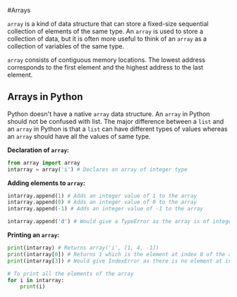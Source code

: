 #Arrays

`array` is a kind of data structure that can store a fixed-size sequential collection of elements of the same type. An `array` is used to store 
a collection of data, but it is often more useful to think of an `array` as a collection of variables of the same type.

`array` consists of contiguous memory locations. The lowest address corresponds to the first element and the highest address to the last 
element.

## Arrays in Python

Python doesn't have a native `array` data structure. An `array` in Python should not be confused with list. The major difference between a `list`
and an `array` in Python is that a `list` can have different types of values whereas an `array` should have all the values of same type.

**Declaration of `array`:**

```python
from array import array
intarray = array('i') # Declares an array of integer type
```

**Adding elements to `array`:**

```python
intarray.append(1) # Adds an integer value of 1 to the array
intarray.append(0) # Adds an integer value of 0 to the array
intarray.append(-1) # Adds an integer value of -1 to the array

intarray.append('d') # Would give a TypeError as the array is of integer type. Resolve this error and then move ahead.
```

**Printing an `array`:**

```python
print(intarray) # Returns array('i', [1, 4, -1])
print(intarray[0]) # Returns 1 which is the element at index 0 of the array
print(intarray[3]) # Would give IndexError as there is no element at index 3 of array. Resolve this error and then move ahead

# To print all the elements of the array
for i in intarray:
	print(i)
```
